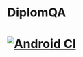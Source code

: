 # DiplomQA
# [![Android CI](https://github.com/ivan3035789/DiplomQA/actions/workflows/android.yml/badge.svg)](https://github.com/ivan3035789/DiplomQA/actions/workflows/android.yml)
